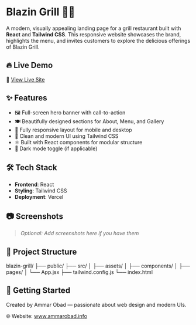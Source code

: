 # Blazin Grill 🍔🔥

A modern, visually appealing landing page for a grill restaurant built with **React** and **Tailwind CSS**. This responsive website showcases the brand, highlights the menu, and invites customers to explore the delicious offerings of Blazin Grill.

## 🔥 Live Demo

🚀 [View Live Site](https://blazin-grill.vercel.app)

## ✨ Features

- 🖼️ Full-screen hero banner with call-to-action
- 🍽️ Beautifully designed sections for About, Menu, and Gallery
- 📱 Fully responsive layout for mobile and desktop
- 🎨 Clean and modern UI using Tailwind CSS
- ⚛️ Built with React components for modular structure
- 🌙 Dark mode toggle (if applicable)

## 🛠️ Tech Stack

- **Frontend**: React
- **Styling**: Tailwind CSS
- **Deployment**: Vercel

## 📷 Screenshots

> _Optional: Add screenshots here if you have them_

## 📂 Project Structure

blazin-grill/
├── public/
├── src/
│   ├── assets/
│   ├── components/
│   ├── pages/
│   └── App.jsx
├── tailwind.config.js
└── index.html


## 🚀 Getting Started

Created by Ammar Obad — passionate about web design and modern UIs.

🌐 Website: www.ammarobad.info
